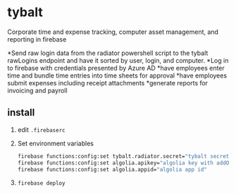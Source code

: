 
# tybalt

Corporate time and expense tracking, computer asset management, and reporting in firebase

*Send raw login data from the radiator powershell script to the tybalt rawLogins endpoint and have it sorted by user, login, and computer.
*Log in to firebase with credentials presented by Azure AD
*have employees enter time and bundle time entries into time sheets for approval
*have employees submit expenses including receipt attachments
*generate reports for invoicing and payroll

## install

1. edit `.firebaserc`
2. Set environment variables

    ``` bash
    firebase functions:config:set tybalt.radiator.secret="tybalt secret"
    firebase functions:config:set algolia.apikey="algolia key with addObject and deleteObject permission"
    firebase functions:config:set algolia.appid="algolia app id"
    ```

3. `firebase deploy`
